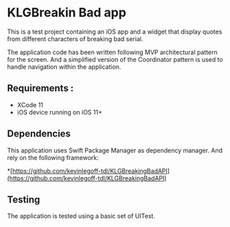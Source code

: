 #  KLGBreakin Bad app

This is a test project containing an iOS app and a widget that display quotes from different characters of breaking bad serial.

The application code has been written following MVP architectural pattern for the screen. And a simplified version of the Coordinator pattern is used to handle navigation within the application.

## Requirements :

* XCode 11
* iOS device running on iOS 11+

## Dependencies

This application uses Swift Package Manager as dependency manager.
And rely on the following framework:

*[https://github.com/kevinlegoff-tdl/KLGBreakingBadAPI](https://github.com/kevinlegoff-tdl/KLGBreakingBadAPI)

## Testing

The application is tested using a basic set of UITest.
